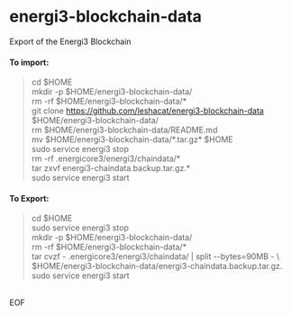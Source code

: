 # energi3-blockchain-data
Export of the Energi3 Blockchain

#### To import:
> cd $HOME<br />
> mkdir -p $HOME/energi3-blockchain-data/<br />
> rm -rf $HOME/energi3-blockchain-data/\*<br />
> git clone https://github.com/leshacat/energi3-blockchain-data $HOME/energi3-blockchain-data/<br />
> rm $HOME/energi3-blockchain-data/README.md<br />
> mv $HOME/energi3-blockchain-data/\*.tar.gz\* $HOME<br />
> sudo service energi3 stop<br />
> rm -rf .energicore3/energi3/chaindata/\*<br />
> tar zxvf energi3-chaindata.backup.tar.gz.*<br />
> sudo service energi3 start<br />

#### To Export:
> cd $HOME<br />
> sudo service energi3 stop<br />
> mkdir -p $HOME/energi3-blockchain-data/<br />
> rm -rf $HOME/energi3-blockchain-data/\*<br />
> tar cvzf - .energicore3/energi3/chaindata/ | split --bytes=90MB - \\<br />
> $HOME/energi3-blockchain-data/energi3-chaindata.backup.tar.gz.<br />
> sudo service energi3 start<br />
<br />
EOF
